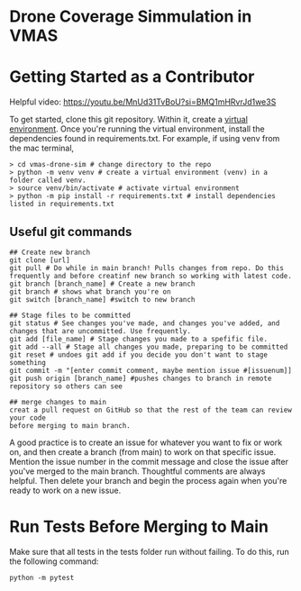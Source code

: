 # Drone Coverage Simmulation in VMAS

# Getting Started as a Contributor
Helpful video: https://youtu.be/MnUd31TvBoU?si=BMQ1mHRvrJd1we3S

To get started, clone this git repository. Within it, create a [virtual environment](https://realpython.com/python-virtual-environments-a-primer/). Once you're running the virtual environment, install the dependencies found in requirements.txt. For example, if using venv from the mac terminal,
```console
> cd vmas-drone-sim # change directory to the repo
> python -m venv venv # create a virtual environment (venv) in a folder called venv.
> source venv/bin/activate # activate virtual environment
> python -m pip install -r requirements.txt # install dependencies listed in requirements.txt
```

## Useful git commands
```console
## Create new branch
git clone [url]
git pull # Do while in main branch! Pulls changes from repo. Do this frequently and before creatinf new branch so working with latest code.
git branch [branch_name] # Create a new branch
git branch # shows what branch you're on
git switch [branch_name] #switch to new branch

## Stage files to be committed
git status # See changes you've made, and changes you've added, and changes that are uncommitted. Use frequently.
git add [file_name] # Stage changes you made to a spefific file.
git add --all # Stage all changes you made, preparing to be committed
git reset # undoes git add if you decide you don't want to stage something
git commit -m "[enter commit comment, maybe mention issue #[issuenum]]
git push origin [branch_name] #pushes changes to branch in remote repository so others can see

## merge changes to main
creat a pull request on GitHub so that the rest of the team can review your code
before merging to main branch.

```

A good practice is to create an issue for whatever you want to fix or work on, and then create a branch (from main) to work on that specific issue. Mention the issue number in the commit message and close the issue after you've merged to the main branch. Thoughtful comments are always helpful. Then delete your branch and begin the process again when you're ready to work on a new issue.

# Run Tests Before Merging to Main
Make sure that all tests in the tests folder run without failing. To do this, run the following command:
```console
python -m pytest
```